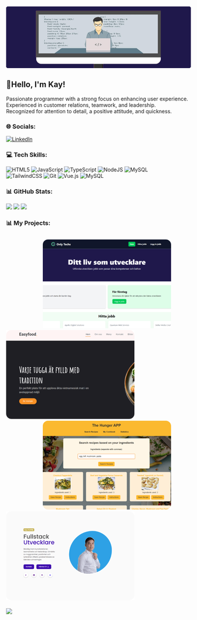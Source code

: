![MasterHead](https://github.com/kayn85/kayn85/blob/main/MasterHeader.png)

## 👋Hello, I'm Kay!
Passionate programmer with a strong focus on enhancing user experience.<br>Experienced in customer relations, teamwork, and leadership.<br> Recognized for attention to detail, a positive attitude, and quickness.


### 🌐 Socials:
[![LinkedIn](https://img.shields.io/badge/LinkedIn-%230077B5.svg?logo=linkedin&logoColor=white)](https://linkedin.com/in/kay-newyen) 

### 💻 Tech Skills:
![HTML5](https://img.shields.io/badge/html5-%23E34F26.svg?style=for-the-badge&logo=html5&logoColor=white) ![JavaScript](https://img.shields.io/badge/javascript-%23323330.svg?style=for-the-badge&logo=javascript&logoColor=%23F7DF1E) ![TypeScript](https://img.shields.io/badge/typescript-%23007ACC.svg?style=for-the-badge&logo=typescript&logoColor=white) ![NodeJS](https://img.shields.io/badge/node.js-6DA55F?style=for-the-badge&logo=node.js&logoColor=white) ![MySQL](https://img.shields.io/badge/mysql-4479A1.svg?style=for-the-badge&logo=mysql&logoColor=white) <br>![TailwindCSS](https://img.shields.io/badge/tailwindcss-%2338B2AC.svg?style=for-the-badge&logo=tailwind-css&logoColor=white) ![Git](https://img.shields.io/badge/git-%23F05033.svg?style=for-the-badge&logo=git&logoColor=white) ![Vue.js](https://img.shields.io/badge/vue.js-%2335495e.svg?style=for-the-badge&logo=vuedotjs&logoColor=%234FC08D) ![MySQL](https://img.shields.io/badge/mysql-4479A1.svg?style=for-the-badge&logo=mysql&logoColor=white)
### 📊 GitHub Stats:
![](https://github-readme-stats.vercel.app/api?username=kayn85&theme=blueberry&hide_border=false&include_all_commits=true&count_private=false)
![](https://github-readme-streak-stats.herokuapp.com/?user=kayn85&theme=blueberry&hide_border=false)
![](https://github-readme-stats.vercel.app/api/top-langs/?username=kayn85&theme=blueberry&hide_border=false&include_all_commits=true&count_private=false&layout=compact)

### 📊 My Projects:
[<img src="https://github.com/kayn85/kayn85/blob/main/onlytechs.png" hspace="100">](https://onlytechs.netlify.app/)
[<img src="https://github.com/kayn85/kayn85/blob/main/easyfood.png">](https://easifood.netlify.app/)
[<img src="https://github.com/kayn85/kayn85/blob/main/hunger.png" hspace="100">](https://dahunger.netlify.app/)
[<img src="https://github.com/kayn85/kayn85/blob/main/portfolio.png">](https://kayn-portfolio.netlify.app/)
---
[![](https://visitcount.itsvg.in/api?id=kayn85&icon=0&color=1)](https://visitcount.itsvg.in)

